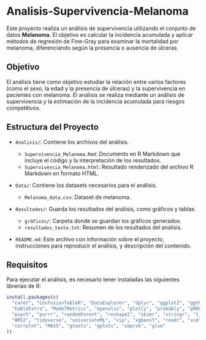 # Analisis-Supervivencia-Melanoma
Este proyecto realiza un análisis de supervivencia utilizando el conjunto de datos **Melanoma**. El objetivo es calcular la incidencia acumulada y aplicar métodos de regresión de Fine-Gray para examinar la mortalidad por melanoma, diferenciando según la presencia o ausencia de úlceras.

## Objetivo

El análisis tiene como objetivo estudiar la relación entre varios factores (como el sexo, la edad y la presencia de úlceras) y la supervivencia en pacientes con melanoma. El análisis se realiza mediante un análisis de supervivencia y la estimación de la incidencia acumulada para riesgos competitivos.

## Estructura del Proyecto

- `Analisis/`: Contiene los archivos del análisis.
  - `Supervivencia_Melanoma.Rmd`: Documento en R Markdown que incluye el código y la interpretación de los resultados.
  - `Supervivencia_Melanoma.html`: Resultado renderizado del archivo R Markdown en formato HTML.

- `Data/`: Contiene los datasets necesarios para el análisis.
  - `Melanoma_data.csv`: Dataset de melanoma.
  
- `Resultados/`: Guarda los resultados del análisis, como gráficos y tablas.
  - `gráficos/`: Carpeta donde se guardan los gráficos generados.
  - `resultados_texto.txt`: Resumen de los resultados del análisis.

- `README.md`: Este archivo con información sobre el proyecto, instrucciones para reproducir el análisis, y descripción del contenido.

## Requisitos

Para ejecutar el análisis, es necesario tener instaladas las siguientes librerías de R:

```r
install.packages(c(
  "caret", "ConfusionTableR", "DataExplorer", "dplyr", "ggplot2", "ggthemes",
  "kableExtra", "ModelMetrics", "openxlsx", "plotly", "probably", "pROC",
  "psych", "purrr", "randomForest", "reshape2", "skimr", "stringr", "tidymodels",
  "WRS2", "tidyverse", "univariateML", "vip", "xgboost", "readr", "vcd",
  "corrplot", "MASS", "gtools", "gplots", "cmprsk", "glue"
))
